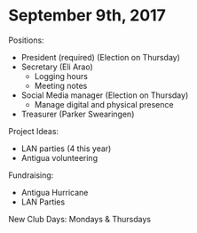 # September 9th, 2017

Positions:

* President (required) (Election on Thursday)
* Secretary (Eli Arao)
  * Logging hours
  * Meeting notes
* Social Media manager (Election on Thursday)
  * Manage digital and physical presence
* Treasurer (Parker Swearingen)

Project Ideas:

* LAN parties (4 this year)
* Antigua volunteering

Fundraising:

* Antigua Hurricane
* LAN Parties

New Club Days: Mondays & Thursdays